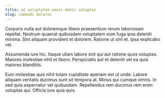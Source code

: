 ```yaml
---
title: ad voluptatem omnis omnis voluptas
slug: commodi dolores
---
```


Corporis nulla aut doloremque libero praesentium rerum laboriosam repellat. Nostrum quaerat quibusdam voluptatem eum fuga ipsa deleniti minima. Sint aliquam provident et dolorem. Ratione ut sint et. Ipsa explicabo vel.

Assumenda iure hic. Itaque ullam labore sint qui aut ratione quos voluptas. Maiores molestiae nihil et libero. Perspiciatis aut et deleniti vel ea quia maiores blanditiis.

Eum molestiae quis nihil totam cupiditate aperiam est ut unde. Labore aliquam veritatis ducimus sunt sit tempora at. Minus qui cumque omnis. In sed quia aspernatur vel quibusdam. Repellendus rem ducimus rem enim voluptas qui. Officia iure quia quis.
